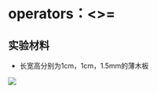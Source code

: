 # operators：<>=

## 实验材料

- 长宽高分别为1cm，1cm，1.5mm的薄木板

![](/images/用实体模型表达编程过程中的基本组件/operators：小于大于=/1a1.jpg)
